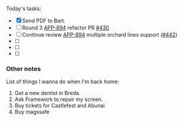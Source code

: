 Today's tasks:
- [x] Send PDF to Bart.
- [ ] Round 3 [APP-894](https://agxeed.atlassian.net/browse/APP-894) refactor PR  [#430](https://bitbucket.org/agxeed/agx_routing/pull-requests/430)
- [ ] Continue review  [APP-894](https://agxeed.atlassian.net/browse/APP-894) multiple orchard lines support ([#442](https://bitbucket.org/agxeed/agx_routing/pull-requests/442))
- [ ] 
- [ ] 
- [ ]  

### Other notes

List of things I wanna do when I'm back home:
1. Get a new dentist in Breda.
2. Ask Framework to repair my screen.
3. Buy tickets for Castlefest and Abunai
4. Buy magssafe